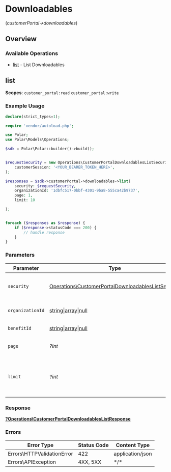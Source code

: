 # Downloadables
(*customerPortal->downloadables*)

## Overview

### Available Operations

* [list](#list) - List Downloadables

## list

**Scopes**: `customer_portal:read` `customer_portal:write`

### Example Usage

```php
declare(strict_types=1);

require 'vendor/autoload.php';

use Polar;
use Polar\Models\Operations;

$sdk = Polar\Polar::builder()->build();


$requestSecurity = new Operations\CustomerPortalDownloadablesListSecurity(
    customerSession: '<YOUR_BEARER_TOKEN_HERE>',
);

$responses = $sdk->customerPortal->downloadables->list(
    security: $requestSecurity,
    organizationId: '1dbfc517-0bbf-4301-9ba8-555ca42b9737',
    page: 1,
    limit: 10

);


foreach ($responses as $response) {
    if ($response->statusCode === 200) {
        // handle response
    }
}
```

### Parameters

| Parameter                                                                                                                | Type                                                                                                                     | Required                                                                                                                 | Description                                                                                                              |
| ------------------------------------------------------------------------------------------------------------------------ | ------------------------------------------------------------------------------------------------------------------------ | ------------------------------------------------------------------------------------------------------------------------ | ------------------------------------------------------------------------------------------------------------------------ |
| `security`                                                                                                               | [Operations\CustomerPortalDownloadablesListSecurity](../../Models/Operations/CustomerPortalDownloadablesListSecurity.md) | :heavy_check_mark:                                                                                                       | The security requirements to use for the request.                                                                        |
| `organizationId`                                                                                                         | [string\|array\|null](../../Models/Operations/CustomerPortalDownloadablesListQueryParamOrganizationIDFilter.md)          | :heavy_minus_sign:                                                                                                       | Filter by organization ID.                                                                                               |
| `benefitId`                                                                                                              | [string\|array\|null](../../Models/Operations/CustomerPortalDownloadablesListQueryParamBenefitIDFilter.md)               | :heavy_minus_sign:                                                                                                       | Filter by benefit ID.                                                                                                    |
| `page`                                                                                                                   | *?int*                                                                                                                   | :heavy_minus_sign:                                                                                                       | Page number, defaults to 1.                                                                                              |
| `limit`                                                                                                                  | *?int*                                                                                                                   | :heavy_minus_sign:                                                                                                       | Size of a page, defaults to 10. Maximum is 100.                                                                          |

### Response

**[?Operations\CustomerPortalDownloadablesListResponse](../../Models/Operations/CustomerPortalDownloadablesListResponse.md)**

### Errors

| Error Type                 | Status Code                | Content Type               |
| -------------------------- | -------------------------- | -------------------------- |
| Errors\HTTPValidationError | 422                        | application/json           |
| Errors\APIException        | 4XX, 5XX                   | \*/\*                      |